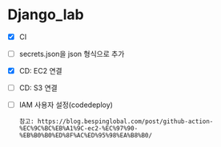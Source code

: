# Django_lab
- [X] CI
- [ ] secrets.json을 json 형식으로 추가
- [X] CD: EC2 연결
- [ ] CD: S3 연결
- [ ] IAM 사용자 설정(codedeploy)

      참고: https://blog.bespinglobal.com/post/github-action-%EC%9C%BC%EB%A1%9C-ec2-%EC%97%90-%EB%B0%B0%ED%8F%AC%ED%95%98%EA%B8%B0/

